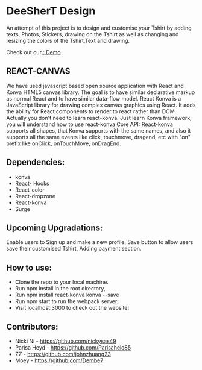 # DeeSherT Design

An attempt of this project is to design and customise your Tshirt by adding texts, Photos, Stickers, drawing on the Tshirt as well as changing and resizing the colors of the Tshirt,Text and drawing.

Check out our[ : Demo](https://desshert.surge.sh/)


## REACT-CANVAS

We have used javascript based open source application with React and Konva HTML5 canvas library. The goal is to have similar declarative markup as normal React and to have similar data-flow model.
React Konva is a JavaScript library for drawing complex canvas graphics using React.
It adds the ability for React components to render to react rather than DOM. Actually you don't need to learn react-konva. Just learn Konva framework, you will understand how to use react-konva Core API:
React-konva supports all shapes, that Konva supports with the same names, and also it supports all the same events like click, touchmove, dragend, etc with "on" prefix like onClick, onTouchMove, onDragEnd.

## Dependencies:

- konva
- React- Hooks
- React-color
- React-dropzone
- React-konva
- Surge

## Upcoming Upgradations:

Enable users to Sign up and make a new profile,
Save button to allow users save their customised Tshirt,
Adding payment section.


## How to use:

- Clone the repo to your local machine.
- Run npm install in the root directory,
- Run npm install react-konva konva --save
- Run npm start to run the webpack server.
- Visit localhost:3000 to check out the website!

## Contributors:

- Nicki Ni - https://github.com/nickysas49
- Parisa Heyd - https://github.com/Parisaheid85
- ZZ - https://github.com/johnzhuang23
- Moey - https://github.com/Dembe7
